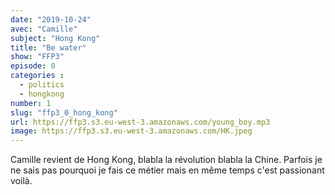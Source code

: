 ```yaml
---
date: "2019-10-24"
avec: "Camille"
subject: "Hong Kong"
title: "Be water"
show: "FFP3"
episode: 0
categories :
  - politics
  - hongkong
number: 1
slug: "ffp3_0_hong_kong"
url: https://ffp3.s3.eu-west-3.amazonaws.com/young_boy.mp3
image: https://ffp3.s3.eu-west-3.amazonaws.com/HK.jpeg
---
```


Camille revient de Hong Kong, blabla la révolution blabla la Chine. Parfois je ne sais pas pourquoi je fais ce métier mais en même temps c'est passionant voilà.
